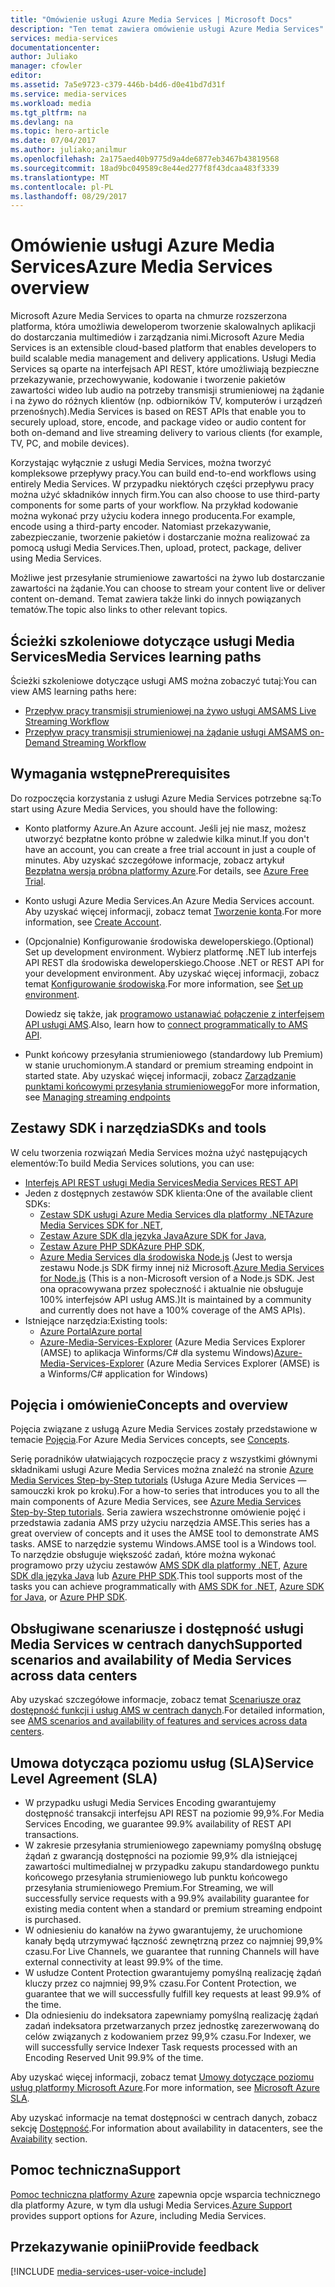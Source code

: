 ```yaml
---
title: "Omówienie usługi Azure Media Services | Microsoft Docs"
description: "Ten temat zawiera omówienie usługi Azure Media Services"
services: media-services
documentationcenter: 
author: Juliako
manager: cfowler
editor: 
ms.assetid: 7a5e9723-c379-446b-b4d6-d0e41bd7d31f
ms.service: media-services
ms.workload: media
ms.tgt_pltfrm: na
ms.devlang: na
ms.topic: hero-article
ms.date: 07/04/2017
ms.author: juliako;anilmur
ms.openlocfilehash: 2a175aed40b9775d9a4de6877eb3467b43819568
ms.sourcegitcommit: 18ad9bc049589c8e44ed277f8f43dcaa483f3339
ms.translationtype: MT
ms.contentlocale: pl-PL
ms.lasthandoff: 08/29/2017
---
```

# <a name="azure-media-services-overview"></a><span data-ttu-id="bf516-103">Omówienie usługi Azure Media Services</span><span class="sxs-lookup"><span data-stu-id="bf516-103">Azure Media Services overview</span></span> 

<span data-ttu-id="bf516-104">Microsoft Azure Media Services to oparta na chmurze rozszerzona platforma, która umożliwia deweloperom tworzenie skalowalnych aplikacji do dostarczania multimediów i zarządzania nimi.</span><span class="sxs-lookup"><span data-stu-id="bf516-104">Microsoft Azure Media Services is an extensible cloud-based platform that enables developers to build scalable media management and delivery applications.</span></span> <span data-ttu-id="bf516-105">Usługi Media Services są oparte na interfejsach API REST, które umożliwiają bezpieczne przekazywanie, przechowywanie, kodowanie i tworzenie pakietów zawartości wideo lub audio na potrzeby transmisji strumieniowej na żądanie i na żywo do różnych klientów (np. odbiorników TV, komputerów i urządzeń przenośnych).</span><span class="sxs-lookup"><span data-stu-id="bf516-105">Media Services is based on REST APIs that enable you to securely upload, store, encode, and package video or audio content for both on-demand and live streaming delivery to various clients (for example, TV, PC, and mobile devices).</span></span>

<span data-ttu-id="bf516-106">Korzystając wyłącznie z usługi Media Services, można tworzyć kompleksowe przepływy pracy.</span><span class="sxs-lookup"><span data-stu-id="bf516-106">You can build end-to-end workflows using entirely Media Services.</span></span> <span data-ttu-id="bf516-107">W przypadku niektórych części przepływu pracy można użyć składników innych firm.</span><span class="sxs-lookup"><span data-stu-id="bf516-107">You can also choose to use third-party components for some parts of your workflow.</span></span> <span data-ttu-id="bf516-108">Na przykład kodowanie można wykonać przy użyciu kodera innego producenta.</span><span class="sxs-lookup"><span data-stu-id="bf516-108">For example, encode using a third-party encoder.</span></span> <span data-ttu-id="bf516-109">Natomiast przekazywanie, zabezpieczanie, tworzenie pakietów i dostarczanie można realizować za pomocą usługi Media Services.</span><span class="sxs-lookup"><span data-stu-id="bf516-109">Then, upload, protect, package, deliver using Media Services.</span></span>

<span data-ttu-id="bf516-110">Możliwe jest przesyłanie strumieniowe zawartości na żywo lub dostarczanie zawartości na żądanie.</span><span class="sxs-lookup"><span data-stu-id="bf516-110">You can choose to stream your content live or deliver content on-demand.</span></span> <span data-ttu-id="bf516-111">Temat zawiera także linki do innych powiązanych tematów.</span><span class="sxs-lookup"><span data-stu-id="bf516-111">The topic also links to other relevant topics.</span></span>

## <a name="media-services-learning-paths"></a><span data-ttu-id="bf516-112">Ścieżki szkoleniowe dotyczące usługi Media Services</span><span class="sxs-lookup"><span data-stu-id="bf516-112">Media Services learning paths</span></span>
<span data-ttu-id="bf516-113">Ścieżki szkoleniowe dotyczące usługi AMS można zobaczyć tutaj:</span><span class="sxs-lookup"><span data-stu-id="bf516-113">You can view AMS learning paths here:</span></span>

* [<span data-ttu-id="bf516-114">Przepływ pracy transmisji strumieniowej na żywo usługi AMS</span><span class="sxs-lookup"><span data-stu-id="bf516-114">AMS Live Streaming Workflow</span></span>](https://azure.microsoft.com/documentation/learning-paths/media-services-streaming-live/)
* [<span data-ttu-id="bf516-115">Przepływ pracy transmisji strumieniowej na żądanie usługi AMS</span><span class="sxs-lookup"><span data-stu-id="bf516-115">AMS on-Demand Streaming Workflow</span></span>](https://azure.microsoft.com/documentation/learning-paths/media-services-streaming-on-demand/)

## <a name="prerequisites"></a><span data-ttu-id="bf516-116">Wymagania wstępne</span><span class="sxs-lookup"><span data-stu-id="bf516-116">Prerequisites</span></span>

<span data-ttu-id="bf516-117">Do rozpoczęcia korzystania z usługi Azure Media Services potrzebne są:</span><span class="sxs-lookup"><span data-stu-id="bf516-117">To start using Azure Media Services, you should have the following:</span></span>

* <span data-ttu-id="bf516-118">Konto platformy Azure.</span><span class="sxs-lookup"><span data-stu-id="bf516-118">An Azure account.</span></span> <span data-ttu-id="bf516-119">Jeśli jej nie masz, możesz utworzyć bezpłatne konto próbne w zaledwie kilka minut.</span><span class="sxs-lookup"><span data-stu-id="bf516-119">If you don't have an account, you can create a free trial account in just a couple of minutes.</span></span> <span data-ttu-id="bf516-120">Aby uzyskać szczegółowe informacje, zobacz artykuł [Bezpłatna wersja próbna platformy Azure](https://azure.microsoft.com).</span><span class="sxs-lookup"><span data-stu-id="bf516-120">For details, see [Azure Free Trial](https://azure.microsoft.com).</span></span>
* <span data-ttu-id="bf516-121">Konto usługi Azure Media Services.</span><span class="sxs-lookup"><span data-stu-id="bf516-121">An Azure Media Services account.</span></span> <span data-ttu-id="bf516-122">Aby uzyskać więcej informacji, zobacz temat [Tworzenie konta](media-services-portal-create-account.md).</span><span class="sxs-lookup"><span data-stu-id="bf516-122">For more information, see [Create Account](media-services-portal-create-account.md).</span></span>
* <span data-ttu-id="bf516-123">(Opcjonalnie) Konfigurowanie środowiska deweloperskiego.</span><span class="sxs-lookup"><span data-stu-id="bf516-123">(Optional) Set up development environment.</span></span> <span data-ttu-id="bf516-124">Wybierz platformę .NET lub interfejs API REST dla środowiska deweloperskiego.</span><span class="sxs-lookup"><span data-stu-id="bf516-124">Choose .NET or REST API for your development environment.</span></span> <span data-ttu-id="bf516-125">Aby uzyskać więcej informacji, zobacz temat [Konfigurowanie środowiska](media-services-dotnet-how-to-use.md).</span><span class="sxs-lookup"><span data-stu-id="bf516-125">For more information, see [Set up environment](media-services-dotnet-how-to-use.md).</span></span>

    <span data-ttu-id="bf516-126">Dowiedz się także, jak [programowo ustanawiać połączenie z interfejsem API usługi AMS](media-services-use-aad-auth-to-access-ams-api.md).</span><span class="sxs-lookup"><span data-stu-id="bf516-126">Also, learn how to [connect  programmatically to AMS API](media-services-use-aad-auth-to-access-ams-api.md).</span></span>
* <span data-ttu-id="bf516-127">Punkt końcowy przesyłania strumieniowego (standardowy lub Premium) w stanie uruchomionym.</span><span class="sxs-lookup"><span data-stu-id="bf516-127">A standard or premium streaming endpoint in started state.</span></span>  <span data-ttu-id="bf516-128">Aby uzyskać więcej informacji, zobacz [Zarządzanie punktami końcowymi przesyłania strumieniowego](media-services-portal-manage-streaming-endpoints.md)</span><span class="sxs-lookup"><span data-stu-id="bf516-128">For more information, see [Managing streaming endpoints](media-services-portal-manage-streaming-endpoints.md)</span></span>

## <a name="sdks-and-tools"></a><span data-ttu-id="bf516-129">Zestawy SDK i narzędzia</span><span class="sxs-lookup"><span data-stu-id="bf516-129">SDKs and tools</span></span>

<span data-ttu-id="bf516-130">W celu tworzenia rozwiązań Media Services można użyć następujących elementów:</span><span class="sxs-lookup"><span data-stu-id="bf516-130">To build Media Services solutions, you can use:</span></span>

* [<span data-ttu-id="bf516-131">Interfejs API REST usługi Media Services</span><span class="sxs-lookup"><span data-stu-id="bf516-131">Media Services REST API</span></span>](https://docs.microsoft.com/rest/api/media/operations/azure-media-services-rest-api-reference)
* <span data-ttu-id="bf516-132">Jeden z dostępnych zestawów SDK klienta:</span><span class="sxs-lookup"><span data-stu-id="bf516-132">One of the available client SDKs:</span></span>
    * <span data-ttu-id="bf516-133">[Zestaw SDK usługi Azure Media Services dla platformy .NET](https://github.com/Azure/azure-sdk-for-media-services)</span><span class="sxs-lookup"><span data-stu-id="bf516-133">[Azure Media Services SDK for .NET](https://github.com/Azure/azure-sdk-for-media-services),</span></span>
    * <span data-ttu-id="bf516-134">[Zestaw Azure SDK dla języka Java](https://github.com/Azure/azure-sdk-for-java)</span><span class="sxs-lookup"><span data-stu-id="bf516-134">[Azure SDK for Java](https://github.com/Azure/azure-sdk-for-java),</span></span>
    * <span data-ttu-id="bf516-135">[Zestaw Azure PHP SDK](https://github.com/Azure/azure-sdk-for-php)</span><span class="sxs-lookup"><span data-stu-id="bf516-135">[Azure PHP SDK](https://github.com/Azure/azure-sdk-for-php),</span></span>
    * <span data-ttu-id="bf516-136">[Azure Media Services dla środowiska Node.js](https://github.com/michelle-becker/node-ams-sdk/blob/master/lib/request.js) (Jest to wersja zestawu Node.js SDK firmy innej niż Microsoft.</span><span class="sxs-lookup"><span data-stu-id="bf516-136">[Azure Media Services for Node.js](https://github.com/michelle-becker/node-ams-sdk/blob/master/lib/request.js) (This is a non-Microsoft version of a Node.js SDK.</span></span> <span data-ttu-id="bf516-137">Jest ona opracowywana przez społeczność i aktualnie nie obsługuje 100% interfejsów API usług AMS.)</span><span class="sxs-lookup"><span data-stu-id="bf516-137">It is maintained by a community and currently does not have a 100% coverage of the AMS APIs).</span></span>
* <span data-ttu-id="bf516-138">Istniejące narzędzia:</span><span class="sxs-lookup"><span data-stu-id="bf516-138">Existing tools:</span></span>
    * [<span data-ttu-id="bf516-139">Azure Portal</span><span class="sxs-lookup"><span data-stu-id="bf516-139">Azure portal</span></span>](https://portal.azure.com/)
    * <span data-ttu-id="bf516-140">[Azure-Media-Services-Explorer](https://github.com/Azure/Azure-Media-Services-Explorer) (Azure Media Services Explorer (AMSE) to aplikacja Winforms/C# dla systemu Windows)</span><span class="sxs-lookup"><span data-stu-id="bf516-140">[Azure-Media-Services-Explorer](https://github.com/Azure/Azure-Media-Services-Explorer) (Azure Media Services Explorer (AMSE) is a Winforms/C# application for Windows)</span></span>

## <a name="concepts-and-overview"></a><span data-ttu-id="bf516-141">Pojęcia i omówienie</span><span class="sxs-lookup"><span data-stu-id="bf516-141">Concepts and overview</span></span>
<span data-ttu-id="bf516-142">Pojęcia związane z usługą Azure Media Services zostały przedstawione w temacie [Pojęcia](media-services-concepts.md).</span><span class="sxs-lookup"><span data-stu-id="bf516-142">For Azure Media Services concepts, see [Concepts](media-services-concepts.md).</span></span>

<span data-ttu-id="bf516-143">Serię poradników ułatwiających rozpoczęcie pracy z wszystkimi głównymi składnikami usługi Azure Media Services można znaleźć na stronie [Azure Media Services Step-by-Step tutorials](https://docs.com/fukushima-shigeyuki/3439/english-azure-media-services-step-by-step-series) (Usługa Azure Media Services — samouczki krok po kroku).</span><span class="sxs-lookup"><span data-stu-id="bf516-143">For a how-to series that introduces you to all the main components of Azure Media Services, see [Azure Media Services Step-by-Step tutorials](https://docs.com/fukushima-shigeyuki/3439/english-azure-media-services-step-by-step-series).</span></span> <span data-ttu-id="bf516-144">Seria zawiera wszechstronne omówienie pojęć i przedstawia zadania AMS przy użyciu narzędzia AMSE.</span><span class="sxs-lookup"><span data-stu-id="bf516-144">This series has a great overview of concepts and it uses the AMSE tool to demonstrate AMS tasks.</span></span> <span data-ttu-id="bf516-145">AMSE to narzędzie systemu Windows.</span><span class="sxs-lookup"><span data-stu-id="bf516-145">AMSE tool is a Windows tool.</span></span> <span data-ttu-id="bf516-146">To narzędzie obsługuje większość zadań, które można wykonać programowo przy użyciu zestawów [AMS SDK dla platformy .NET](https://github.com/Azure/azure-sdk-for-media-services), [Azure SDK dla języka Java](https://github.com/Azure/azure-sdk-for-java) lub [Azure PHP SDK](https://github.com/Azure/azure-sdk-for-php).</span><span class="sxs-lookup"><span data-stu-id="bf516-146">This tool supports most of the tasks you can achieve programmatically with [AMS SDK for .NET](https://github.com/Azure/azure-sdk-for-media-services), [Azure SDK for Java](https://github.com/Azure/azure-sdk-for-java), or  [Azure PHP SDK](https://github.com/Azure/azure-sdk-for-php).</span></span>

## <a name="supported-scenarios-and-availability-of-media-services-across-data-centers"></a><span data-ttu-id="bf516-147">Obsługiwane scenariusze i dostępność usługi Media Services w centrach danych</span><span class="sxs-lookup"><span data-stu-id="bf516-147">Supported scenarios and availability of Media Services across data centers</span></span>

<span data-ttu-id="bf516-148">Aby uzyskać szczegółowe informacje, zobacz temat [Scenariusze oraz dostępność funkcji i usług AMS w centrach danych](scenarios-and-availability.md).</span><span class="sxs-lookup"><span data-stu-id="bf516-148">For detailed information, see [AMS scenarios and availability of features and services across data centers](scenarios-and-availability.md).</span></span>

## <a name="service-level-agreement-sla"></a><span data-ttu-id="bf516-149">Umowa dotycząca poziomu usług (SLA)</span><span class="sxs-lookup"><span data-stu-id="bf516-149">Service Level Agreement (SLA)</span></span>

* <span data-ttu-id="bf516-150">W przypadku usługi Media Services Encoding gwarantujemy dostępność transakcji interfejsu API REST na poziomie 99,9%.</span><span class="sxs-lookup"><span data-stu-id="bf516-150">For Media Services Encoding, we guarantee 99.9% availability of REST API transactions.</span></span>
* <span data-ttu-id="bf516-151">W zakresie przesyłania strumieniowego zapewniamy pomyślną obsługę żądań z gwarancją dostępności na poziomie 99,9% dla istniejącej zawartości multimedialnej w przypadku zakupu standardowego punktu końcowego przesyłania strumieniowego lub punktu końcowego przesyłania strumieniowego Premium.</span><span class="sxs-lookup"><span data-stu-id="bf516-151">For Streaming, we will successfully service requests with a 99.9% availability guarantee for existing media content when a standard or premium streaming endpoint is purchased.</span></span>
* <span data-ttu-id="bf516-152">W odniesieniu do kanałów na żywo gwarantujemy, że uruchomione kanały będą utrzymywać łączność zewnętrzną przez co najmniej 99,9% czasu.</span><span class="sxs-lookup"><span data-stu-id="bf516-152">For Live Channels, we guarantee that running Channels will have external connectivity at least 99.9% of the time.</span></span>
* <span data-ttu-id="bf516-153">W usłudze Content Protection gwarantujemy pomyślną realizację żądań kluczy przez co najmniej 99,9% czasu.</span><span class="sxs-lookup"><span data-stu-id="bf516-153">For Content Protection, we guarantee that we will successfully fulfill key requests at least 99.9% of the time.</span></span>
* <span data-ttu-id="bf516-154">Dla odniesieniu do indeksatora zapewniamy pomyślną realizację żądań zadań indeksatora przetwarzanych przez jednostkę zarezerwowaną do celów związanych z kodowaniem przez 99,9% czasu.</span><span class="sxs-lookup"><span data-stu-id="bf516-154">For Indexer, we will successfully service Indexer Task requests processed with an Encoding Reserved Unit 99.9% of the time.</span></span>

<span data-ttu-id="bf516-155">Aby uzyskać więcej informacji, zobacz temat [Umowy dotyczące poziomu usług platformy Microsoft Azure](https://azure.microsoft.com/support/legal/sla/).</span><span class="sxs-lookup"><span data-stu-id="bf516-155">For more information, see [Microsoft Azure SLA](https://azure.microsoft.com/support/legal/sla/).</span></span>

<span data-ttu-id="bf516-156">Aby uzyskać informacje na temat dostępności w centrach danych, zobacz sekcję [Dostępność](scenarios-and-availability.md#availability).</span><span class="sxs-lookup"><span data-stu-id="bf516-156">For information about availability in datacenters, see the [Avaiability](scenarios-and-availability.md#availability) section.</span></span>

## <a name="support"></a><span data-ttu-id="bf516-157">Pomoc techniczna</span><span class="sxs-lookup"><span data-stu-id="bf516-157">Support</span></span>

<span data-ttu-id="bf516-158">[Pomoc techniczna platformy Azure](https://azure.microsoft.com/support/options/) zapewnia opcje wsparcia technicznego dla platformy Azure, w tym dla usługi Media Services.</span><span class="sxs-lookup"><span data-stu-id="bf516-158">[Azure Support](https://azure.microsoft.com/support/options/) provides support options for Azure, including Media Services.</span></span>

## <a name="provide-feedback"></a><span data-ttu-id="bf516-159">Przekazywanie opinii</span><span class="sxs-lookup"><span data-stu-id="bf516-159">Provide feedback</span></span>

[!INCLUDE [media-services-user-voice-include](../../includes/media-services-user-voice-include.md)]
